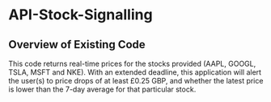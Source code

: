 # API-Stock-Signalling

## Overview of Existing Code
This code returns real-time prices for the stocks provided (AAPL, GOOGL, TSLA, MSFT and NKE). With an extended deadline, this application will alert the user(s) to price drops of at least £0.25 GBP, and whether the latest price is lower than the 7-day average for that particular stock.
